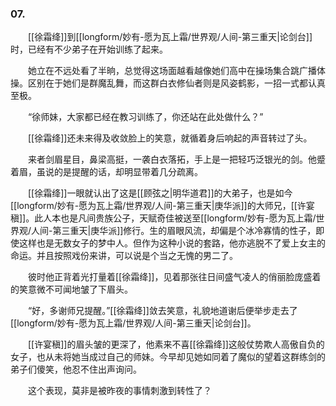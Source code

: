 ### 07.

　　[[徐霜绛]]到[[longform/妙有-愿为瓦上霜/世界观/人间-第三重天|论剑台]]时，已经有不少弟子在开始训练了起来。

　　她立在不远处看了半晌，总觉得这场面越看越像她们高中在操场集合跳广播体操。区别在于她们是群魔乱舞，而这群白衣修仙者则是风姿鹤影，一招一式都认真至极。

　　“徐师妹，大家都已经在教习训练了，你还站在此处做什么？”

　　[[徐霜绛]]还未来得及收敛脸上的笑意，就循着身后响起的声音转过了头。

　　来者剑眉星目，鼻梁高挺，一袭白衣落拓，手上是一把轻巧泛银光的剑。他蹙着眉，虽说的是提醒的话，却明显带着几分疏离。

　　[[徐霜绛]]一眼就认出了这是[[顾弦之|明华道君]]的大弟子，也是如今[[longform/妙有-愿为瓦上霜/世界观/人间-第三重天|庚华派]]的大师兄，[[许宴稹]]。此人本也是凡间贵族公子，天赋奇佳被送至[[longform/妙有-愿为瓦上霜/世界观/人间-第三重天|庚华派]]修行。生的眉眼风流，却偏是个冰冷寡情的性子，即使这样也是无数女子的梦中人。但作为这种小说的套路，他亦逃脱不了爱上女主的命运。并且按照戏份来讲，可以说是个当之无愧的男二了。

　　彼时他正背着光打量着[[徐霜绛]]，见着那张往日间盛气凌人的俏丽脸庞盛着的笑意微不可闻地皱了下眉头。

　　“好，多谢师兄提醒。”[[徐霜绛]]敛去笑意，礼貌地道谢后便举步走去了[[longform/妙有-愿为瓦上霜/世界观/人间-第三重天|论剑台]]。

　　[[许宴稹]]的眉头皱的更深了，他素来不喜[[徐霜绛]]这般仗势欺人高傲自负的女子，也从未将她当成过自己的师妹。今早却见她如同着了魔似的望着这群练剑的弟子们傻笑，他忍不住出声询问。

　　这个表现，莫非是被昨夜的事情刺激到转性了？